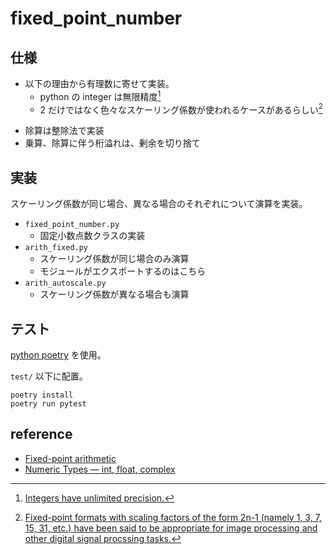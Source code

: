 
# fixed_point_number

## 仕様

- 以下の理由から有理数に寄せて実装。
  - python の integer は無限精度[^1]
  - 2 だけではなく色々なスケーリング係数が使われるケースがあるらしい[^2]

[^1]: [Integers have unlimited precision.](https://docs.python.org/3/library/stdtypes.html#numeric-types-int-float-complex)
[^2]: [Fixed-point formats with scaling factors of the form 2n-1 (namely 1, 3, 7, 15, 31, etc.) have been said to be appropriate for image processing and other digital signal procssing tasks.](https://en.wikipedia.org/wiki/Fixed-point_arithmetic#Choice_of_scaling_factors)

- 除算は整除法で実装
- 乗算、除算に伴う桁溢れは、剰余を切り捨て

## 実装

スケーリング係数が同じ場合、異なる場合のそれぞれについて演算を実装。

- `fixed_point_number.py`
    - 固定小数点数クラスの実装
- `arith_fixed.py`
    - スケーリング係数が同じ場合のみ演算
    - モジュールがエクスポートするのはこちら
- `arith_autoscale.py`
    - スケーリング係数が異なる場合も演算

## テスト

[python poetry](https://python-poetry.org/) を使用。

`test/` 以下に配置。

```
poetry install
poetry run pytest
```

## reference

- [Fixed-point arithmetic](https://en.wikipedia.org/wiki/Fixed-point_arithmetic)
- [Numeric Types — int, float, complex](https://docs.python.org/3/library/stdtypes.html#numeric-types-int-float-complex)

